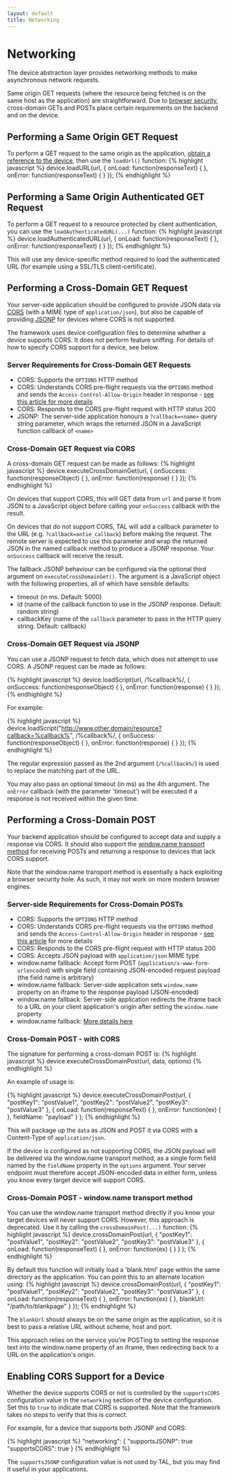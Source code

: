 ```yaml
---
layout: default
title: Networking
---
```

# Networking

<p class="lead">The device abstraction layer provides networking methods to make asynchronous network requests.</p>

Same origin GET requests (where the resource being fetched is on the same host as the application) are straightforward. Due to [browser security](http://en.wikipedia.org/wiki/Same_origin_policy), cross-domain GETs and POSTs place certain requirements on the backend and on the device.

## Performing a Same Origin GET Request

To perform a GET request to the same origin as the application, [obtain a reference to the device](/tal/faq.html#question-how-do-i-get-a-refernce-the-device-abstraction-layer-in-the-code), then use the `loadUrl()` function:
{% highlight javascript %}
device.loadURL(url, {
        onLoad: function(responseText) {
        },
        onError: function(responseText) {
        }
});
{% endhighlight %}

## Performing a Same Origin Authenticated GET Request

To perform a GET request to a resource protected by client authentication, you can use the `loadAuthenticatedURL(...)` function:
{% highlight javascript %}
device.loadAuthenticatedURL(url, {
        onLoad: function(responseText) {
        },
        onError: function(responseText) {
        }
});
{% endhighlight %}

This will use any device-specific method required to load the authenticated URL (for example using a SSL/TLS client-certificate).

## Performing a Cross-Domain GET Request

Your server-side application should be configured to provide JSON data via [CORS](http://en.wikipedia.org/wiki/Cross-origin_resource_sharing) (with a MIME type of `application/json`), but also be capable of providing [JSONP](http://en.wikipedia.org/wiki/JSONP) for devices where CORS is not supported.

The framework uses device configuration files to determine whether a device supports CORS. It does not perform feature sniffing. For details of how to specify CORS support for a device, see below.

### Server Requirements for Cross-Domain GET Requests

* CORS: Supports the `OPTIONS` HTTP method
* CORS: Understands CORS pre-flight requests via the `OPTIONS` method and sends the `Access-Control-Allow-Origin` header in response - [see this article for more details](http://www.html5rocks.com/en/tutorials/cors/#toc-types-of-cors-requests)
* CORS: Responds to the CORS pre-flight request with HTTP status 200
* JSONP: The server-side application honours a `?callback=<name>` query string parameter, which wraps the returned JSON in a JavaScript function callback of `<name>`

### Cross-Domain GET Request via CORS

A cross-domain GET request can be made as follows:
{% highlight javascript %}
device.executeCrossDomainGet(url, {
        onSuccess: function(responseObject) {
        },
        onError: function(response) {
        }
});
{% endhighlight %}

On devices that support CORS, this will GET data from `url` and parse it from JSON to a JavaScript object before calling your `onSuccess` callback with the result.

On devices that do not support CORS, TAL will add a callback parameter to the URL (e.g. `?callback=antie_callback`) before making the request. The remote server is expected to use this parameter and wrap the returned JSON in the named callback method to produce a JSONP response. Your `onSuccess` callback will receive the result.

The fallback JSONP behaviour can be configured via the optional third argument on `executeCrossDomainGet()`. The argument is a JavaScript object with the following properties, all of which have sensible defaults:
* timeout (in ms. Default: 5000)
* id (name of the callback function to use in the JSONP response. Default: random string)
* callbackKey (name of the `callback` parameter to pass in the HTTP query string. Default: callback)

### Cross-Domain GET Request via JSONP

You can use a JSONP request to fetch data, which does not attempt to use CORS. A JSONP request can be made as follows:

{% highlight javascript %}
device.loadScript(url, /%callback%/, {
        onSuccess: function(responseObject) {
        },
        onError: function(response) {
        }
});
{% endhighlight %}

For example:

{% highlight javascript %}
device.loadScript("http://www.other.domain/resource?callback=%callback%", /%callback%/, {
        onSuccess: function(responseObject) {
        },
        onError: function(response) {
        }
});
{% endhighlight %}

The regular expression passed as the 2nd argument (`/%callback%/`) is used to replace the matching part of the URL.

You may also pass an optional timeout (in ms) as the 4th argument. The `onError` callback (with the parameter 'timeout') will be executed if a response is not received within the given time.

## Performing a Cross-Domain POST

Your backend application should be configured to accept data and supply a response via CORS. It should also support the [window.name transport method](http://www.sitepen.com/blog/2008/07/22/windowname-transport/) for receiving POSTs and returning a response to devices that lack CORS support.

Note that the window.name transport method is essentially a hack exploiting a browser security hole. As such, it may not work on more modern browser engines.

### Server-side Requirements for Cross-Domain POSTs

* CORS: Supports the `OPTIONS` HTTP method
* CORS: Understands CORS pre-flight requests via the `OPTIONS` method and sends the `Access-Control-Allow-Origin` header in response - [see this article](http://www.html5rocks.com/en/tutorials/cors/#toc-types-of-cors-requests) for more details
* CORS: Responds to the CORS pre-flight request with HTTP status 200
* CORS: Accepts JSON payload with `application/json` MIME type
* window.name fallback: Accept form POST (`application/x-www-form-urlencoded`) with single field containing JSON-encoded request payload (the field name is arbitrary)
* window.name fallback: Server-side application sets `window.name` property on an iframe to the response payload (JSON-encoded)
* window.name fallback: Server-side application redirects the iframe back to a URL on your client application's origin after setting the `window.name` property
* window.name fallback: [More details here](http://www.sitepen.com/blog/2008/07/22/windowname-transport/)

### Cross-Domain POST - with CORS

The signature for performing a cross-domain POST is:
{% highlight javascript %}
device.executeCrossDomainPost(url, data, options)
{% endhighlight %}

An example of usage is:

{% highlight javascript %}
device.executeCrossDomainPost(url,
        {
                "postKey1": "postValue1",
                "postKey2": "postValue2",
                "postKey3": "postValue3"
        },
        {
                onLoad: function(responseText) {
                },
                onError: function(ex) {
                },
                fieldName: "payload"
        }
);
{% endhighlight %}

This will package up the `data` as JSON and POST it via CORS with a Content-Type of `application/json`.

If the device is configured as not supporting CORS, the JSON payload will be delivered via the window.name transport method, as a single form field named by the `fieldName` property in the `options` argument. Your server endpoint must therefore accept JSON-encoded data in either form, unless you know every target device will support CORS.

### Cross-Domain POST - window.name transport method

You can use the window.name transport method directly if you know your target devices will never support CORS. However, this approach is deprecated. Use it by calling the `crossDomainPost(...)` function:
{% highlight javascript %}
device.crossDomainPost(url,
        {
                "postKey1": "postValue1",
                "postKey2": "postValue2",
                "postKey3": "postValue3"
        },
        {
                onLoad: function(responseText) {
                },
                onError: function(ex) {
                }
        }
);
{% endhighlight %}

By default this function will initially load a 'blank.html' page within the same directory as the application. You can point this to an alternate location using:
{% highlight javascript %}
device.crossDomainPost(url,
        {
                "postKey1": "postValue1",
                "postKey2": "postValue2",
                "postKey3": "postValue3"
        },
        {
                onLoad: function(responseText) {
                },
                onError: function(ex) {
                },
                blankUrl: "/path/to/blankpage"
        }
});
{% endhighlight %}

The `blankUrl` should always be on the same origin as the application, so it is best to pass a relative URL without scheme, host and port.

This approach relies on the service you're POSTing to setting the response text into the window.name property of an iframe, then redirecting back to a URL on the application's origin.

## Enabling CORS Support for a Device

Whether the device supports CORS or not is controlled by the `supportsCORS` configuration value in the `networking` section of the device configuration. Set this to `true` to indicate that CORS is supported. Note that the framework takes no steps to verify that this is correct.

For example, for a device that supports both JSONP and CORS:

{% highlight javascript %}
"networking": {
        "supportsJSONP": true
        "supportsCORS": true
    }
{% endhighlight %}

The `supportsJSONP` configuration value is not used by TAL, but you may find it useful in your applications.
